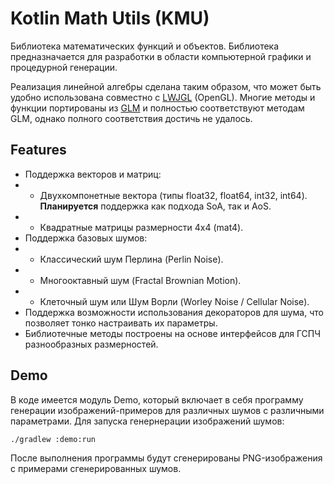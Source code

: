 # Kotlin Math Utils (KMU)

Библиотека математических функций и объектов. Библиотека предназначается для разработки в области компьютерной графики и процедурной генерации.

Реализация линейной алгебры сделана таким образом, что может быть удобно использована совместно с [LWJGL](https://github.com/LWJGL/lwjgl3) (OpenGL). Многие методы и функции портированы из [GLM](https://github.com/g-truc/glm) и полностью соответствуют методам GLM, однако полного соответствия достичь не удалось.

## Features

+ Поддержка векторов и матриц:
+ + Двухкомпонетные вектора (типы float32, float64, int32, int64). **Планируется**  поддержка как подхода SoA, так и AoS.
+ + Квадратные матрицы размерности 4x4 (mat4).
+ Поддержка базовых шумов:
+ + Классический шум Перлина (Perlin Noise).
+ + Многооктавный шум (Fractal Brownian Motion).
+ + Клеточный шум или Шум Ворли (Worley Noise / Cellular Noise).
+ Поддержка возможности использования декораторов для шума, что позволяет тонко настраивать их параметры.
+ Библиотечные методы построены на основе интерфейсов для ГСПЧ разнообразных размерностей.

## Demo

В коде имеется модуль Demo, который включает в себя программу генерации изображений-примеров для различных шумов с различными параметрами. Для запуска генернерации изображений шумов:

```bash
./gradlew :demo:run
```

После выполнения программы будут сгенерированы PNG-изображения с примерами сгенерированных шумов.
